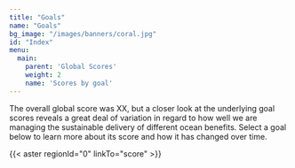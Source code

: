 ```yaml
---
title: "Goals"
name: "Goals"
bg_image: "/images/banners/coral.jpg"
id: "Index"
menu:
  main:
    parent: 'Global Scores'
    weight: 2
    name: 'Scores by goal'
---
```


<!--## Ocean benefits delivered to humans now and in the future.-->

The overall global score was XX, but a closer look at the underlying goal scores reveals a great deal of variation in regard to how well we are managing the sustainable delivery of different ocean benefits. Select a goal below to learn more about its score and how it has changed over time.

{{< aster regionId="0" linkTo="score" >}}